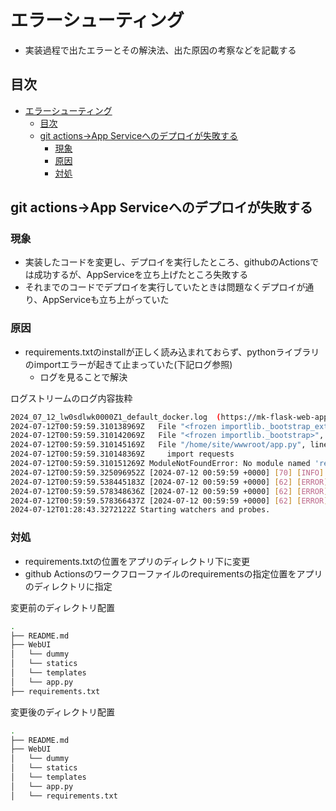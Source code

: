 # エラーシューティング

- 実装過程で出たエラーとその解決法、出た原因の考察などを記載する

## 目次

- [エラーシューティング](#エラーシューティング)
  - [目次](#目次)
  - [git actions→App Serviceへのデプロイが失敗する](#git-actionsapp-serviceへのデプロイが失敗する)
    - [現象](#現象)
    - [原因](#原因)
    - [対処](#対処)

## git actions→App Serviceへのデプロイが失敗する

### 現象

- 実装したコードを変更し、デプロイを実行したところ、githubのActionsでは成功するが、AppServiceを立ち上げたところ失敗する
- それまでのコードでデプロイを実行していたときは問題なくデプロイが通り、AppServiceも立ち上がっていた

### 原因

- requirements.txtのinstallが正しく読み込まれておらず、pythonライブラリのimportエラーが起きて止まっていた(下記ログ参照)
  - ログを見ることで解決

ログストリームのログ内容抜粋

```bash
2024_07_12_lw0sdlwk0000Z1_default_docker.log  (https://mk-flask-web-app.scm.azurewebsites.net/api/vfs/LogFiles/2024_07_12_lw0sdlwk0000Z1_default_docker.log)
2024-07-12T00:59:59.310138969Z   File "<frozen importlib._bootstrap_external>", line 995, in exec_module
2024-07-12T00:59:59.310142069Z   File "<frozen importlib._bootstrap>", line 488, in _call_with_frames_removed
2024-07-12T00:59:59.310145169Z   File "/home/site/wwwroot/app.py", line 3, in <module>
2024-07-12T00:59:59.310148369Z     import requests
2024-07-12T00:59:59.310151269Z ModuleNotFoundError: No module named 'requests'
2024-07-12T00:59:59.325096952Z [2024-07-12 00:59:59 +0000] [70] [INFO] Worker exiting (pid: 70)
2024-07-12T00:59:59.538445183Z [2024-07-12 00:59:59 +0000] [62] [ERROR] Worker (pid:70) exited with code 3
2024-07-12T00:59:59.578348636Z [2024-07-12 00:59:59 +0000] [62] [ERROR] Shutting down: Master
2024-07-12T00:59:59.578366437Z [2024-07-12 00:59:59 +0000] [62] [ERROR] Reason: Worker failed to boot./home/LogFiles/2024_07_12_lw0sdlwk0000Z1_docker.log  (https://mk-flask-web-app.scm.azurewebsites.net/api/vfs/LogFiles/2024_07_12_lw0sdlwk0000Z1_docker.log)
2024-07-12T01:28:43.3272122Z Starting watchers and probes.
```

### 対処

- requirements.txtの位置をアプリのディレクトリ下に変更
- github Actionsのワークフローファイルのrequirementsの指定位置をアプリのディレクトリに指定

変更前のディレクトリ配置

```bash
.
├── README.md
├── WebUI
│   └── dummy
│   └── statics
│   └── templates
│   └── app.py
├── requirements.txt
```

変更後のディレクトリ配置

```bash
.
├── README.md
├── WebUI
│   └── dummy
│   └── statics
│   └── templates
│   └── app.py
│   └── requirements.txt
```